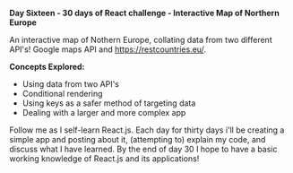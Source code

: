 **Day Sixteen - 30 days of React challenge - Interactive Map of Northern Europe**

An interactive map of Nothern Europe, collating data from two different API's! Google maps API and https://restcountries.eu/.

**Concepts Explored:**
- Using data from two API's
- Conditional rendering
- Using keys as a safer method of targeting data
- Dealing with a larger and more complex app

Follow me as I self-learn React.js. Each day for thirty days i'll be creating a simple app and posting about it, (attempting to) explain my code, and discuss what I have learned. By the end of day 30 I hope to have a basic working knowledge of React.js and its applications!

